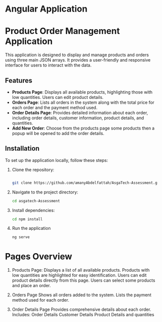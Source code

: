 # Angular Application


# Product Order Management Application

This application is designed to display and manage products and orders using three main JSON arrays. It provides a user-friendly and responsive interface for users to interact with the data.

## Features

- **Products Page**: Displays all available products, highlighting those with low quantities. Users can edit product details.
- **Orders Page**: Lists all orders in the system along with the total price for each order and the payment method used.
- **Order Details Page**: Provides detailed information about each order, including order details, customer information, product details, and quantities.
- **Add New Order**: Choose from the products page some products then a popup will be opened to add the order details.

## Installation

To set up the application locally, follow these steps:

1. Clone the repository:
   ```bash
   
   git clone https://github.com/amanyAbdelfattah/AsgaTech-Assessment.git

2. Navigate to the project directory:
   ```bash
   cd asgatech-Assessment

3. Install dependencies:
   ```bash
   cd npm install

4. Run the application
   ```bash
   ng serve


# Pages Overview

1. Products Page:
    Displays a list of all available products.
    Products with low quantities are highlighted for easy identification.
    Users can edit product details directly from this page.
    Users can select some products and place an order.

2. Orders Page
    Shows all orders added to the system.
    Lists the payment method used for each order.

3. Order Details Page
    Provides comprehensive details about each order.
        Includes:
            Order Details
            Customer Details
            Product Details and quantities

